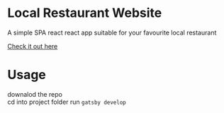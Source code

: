 # Local Restaurant Website

A simple SPA react react app suitable for your favourite local restaurant

[Check it out here](https://mark-mansfield.github.io/myreact-website/)


# Usage
downalod the repo  
cd into project folder
run ``gatsby develop``
